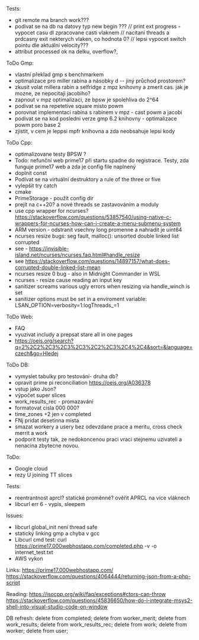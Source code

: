 Tests:
- git remote ma branch work???
- podivat se na db na datovy typ new begin ???
// print ext progress - vypocet casu dl zpracovane casti vlaknem
// nacitani threads a prdcasny exit nekterych vlaken, co hodnota 0?
// lepsi vypocet switch pointu dle aktuální velocity???
- attribut processed ok na delku, overflow?, 

ToDo Gmp:
- vlastní překlad gmp s benchmarkem 
- optimalizace pro miller rabina a násobky d -- jiný průchod prostorem?
- zkusit volat millera rabin a selfridge z mpz knihovny a zmerit cas. jak je mozne, ze nepocitaji jacobiho?
- zapnout v mpz optimalizaci, ze bpsw je spolehliva do 2^64
- podivat se na repetetive square misto powm
- porovnat implementaci rabina s rabinem v mpz - cast powm a jacobi
- podivat se na kod posledni verze gmp 6.2 knihovny - optimalizace powm poro base 2
- zjistit, v cem je leppsi mpfr knihovna a zda neobsahuje lepsi kody

ToDo Cpp: 
- optimalizovane testy BPSW ?
- Todo: nefunční web prime17 při startu spadne do registrace. Testy, zda funguje prime17 web a zda je config file naplnený
- doplnit const
- Podívat se na virtuální destruktory a rule of the three or five
- vylepšit try catch
- cmake
- PrimeStorage  - použít config dir
- prejít na c++20? a nové threads se zastavováním a moduly
- use cpp wrapper for ncurses? https://stackoverflow.com/questions/53857540/using-native-c-wrappers-for-ncurses-how-can-i-create-a-menu-submenu-system
- ARM version - odstranit vsechny long promenne a nahradit je uint64
- ncurses resize bugs: seg fault, malloc(): unsorted double linked list corrupted
- see - https://invisible-island.net/ncurses/ncurses.faq.html#handle_resize
- see https://stackoverflow.com/questions/14897157/what-does-corrupted-double-linked-list-mean
- ncurses resize 0 bug - also in Midnight Commander in WSL
- ncurses - resize cause reading an input key
- sanitizer screams various ugly errors when resizing via handle_winch is set 
- sanitizer options must be set in a enviroment variable: LSAN_OPTION=verbosity=1:logThreads_=1


ToDo Web:
- FAQ
- vyuzivat includy a prepsat stare all in one pages
- https://oeis.org/search?q=2%2C2%2C3%2C3%2C3%2C2%2C3%2C4%2C4&sort=&language=czech&go=Hledej

ToDo DB:
- vymyslet tabulky pro testování- druha db?
- opravit prime pi reconciliation https://oeis.org/A036378
- vstup jako Json?
- výpočet super slices
- work_results_rec  - promazavání
- formatovat cisla 000 000?
- time_zones +2 jen v completed
- FNj pridat desetinna mista
- smazat workery a usery bez odevzdane prace a meritu, cross check merrit a work
- podporit testy tak, ze nedokoncenou praci vraci stejnemu uzivateli a nenacina zbytecne novou.


ToDo:
- Google cloud
- rezy U joining TT slices

Tests:
- reentrantnost aprcl? statické proměnné? ověřit APRCL na více vláknech
- libcurl err 6  - vypis, sleepem

Issues:
- libcurl global_init není thread safe
- statický linking gmp a chyba v gcc
- Libcurl cmd test: curl https://prime17.000webhostapp.com/completed.php -v -o internet_test.txt
- AWS vykon

Links:
https://prime17.000webhostapp.com/
https://stackoverflow.com/questions/4064444/returning-json-from-a-php-script

Reading:
https://isocpp.org/wiki/faq/exceptions#ctors-can-throw
https://stackoverflow.com/questions/45836650/how-do-i-integrate-msys2-shell-into-visual-studio-code-on-window


DB refresh:
delete from completed;
delete from worker_merit;
delete from work_results;
delete from work_results_rec;
delete from work;
delete from worker;
delete from user;
